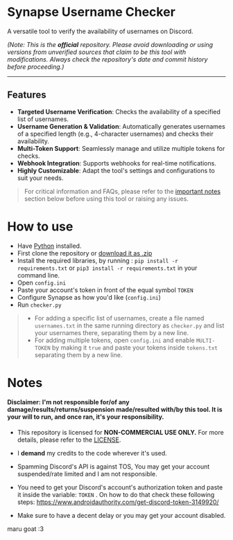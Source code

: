 # Synapse Username Checker

A versatile tool to verify the availability of usernames on Discord.

*(Note: This is the **official** repository. Please avoid downloading or using versions from unverified sources that claim to be this tool with modifications. Always check the repository's date and commit history before proceeding.)*

---

## Features

- **Targeted Username Verification**: Checks the availability of a specified list of usernames.
- **Username Generation & Validation**: Automatically generates usernames of a specified length (e.g., 4-character usernames) and checks their availability.
- **Multi-Token Support**: Seamlessly manage and utilize multiple tokens for checks.
- **Webhook Integration**: Supports webhooks for real-time notifications.
- **Highly Customizable**: Adapt the tool's settings and configurations to suit your needs.

> For critical information and FAQs, please refer to the <a href=#important-notes>important notes</a> section below before using this tool or raising any issues.

# How to use
- Have <a href="https://www.python.org/">Python</a> installed.
- First clone the repository or <a href="https://github.com/giiovi/synapse-name-checker/archive/refs/tags/discord.zip">download it as .zip</a>
- Install the required libraries, by running : ```pip install -r requirements.txt``` or `pip3 install -r requirements.txt` in your command line.
- Open `config.ini`
- Paste your account's token in front of the equal symbol `TOKEN`
- Configure Synapse as how you'd like (`config.ini`)
- Run `checker.py` 

> - For adding a specific list of usernames, create a file named `usernames.txt` in the same running directory as `checker.py` and list your usernames there, separating them by a new line.
> - For adding multiple tokens, open `config.ini` and enable `MULTI-TOKEN` by making it `true` and paste your tokens inside `tokens.txt` separating them by a new line.


# Notes
#### Disclaimer: I'm not responsible for/of any damage/results/returns/suspension made/resulted with/by this tool. It is your will to run, and once ran, it's your responsibility.

- This repository is licensed for **NON-COMMERCIAL USE ONLY.** For more details, please refer to the [LICENSE](https://github.com/giiovi/synapse-name-checker/blob/main/LICENSE).


- I **demand** my credits to the code wherever it's used.
- Spamming Discord's API is against TOS, You may get your account suspended/rate limited and I am not responsible.
- You need to get your Discord's account's authorization token and paste it inside the variable: `TOKEN` . On how to do that check these following steps: https://www.androidauthority.com/get-discord-token-3149920/
- Make sure to have a decent delay or you may get your account disabled. 

maru goat :3
